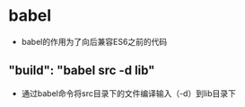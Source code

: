 # babel
* babel的作用为了向后兼容ES6之前的代码

## "build": "babel src -d lib"
* 通过babel命令将src目录下的文件编译输入（-d）到lib目录下